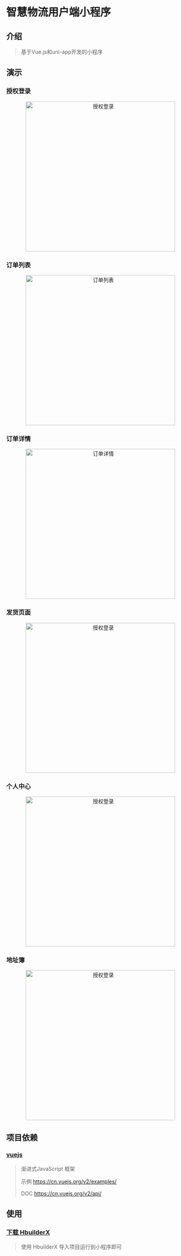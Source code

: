# 智慧物流用户端小程序

## 介绍

> 基于Vue.js和uni-app开发的小程序

## 演示

### 授权登录

<p align="center">
  <img src="https://raw.githubusercontent.com/gengwenhao/logistics-miniapp/dev/screenshots/%E6%8E%88%E6%9D%83%E7%99%BB%E5%BD%95.jpg" alt="授权登录" width="400px">
</p>

### 订单列表

<p align="center">
  <img src="https://raw.githubusercontent.com/gengwenhao/logistics-miniapp/dev/screenshots/%E8%AE%A2%E5%8D%95%E5%88%97%E8%A1%A8.jpg" alt="订单列表" width="400px">
</p>

### 订单详情

<p align="center">
  <img src="https://raw.githubusercontent.com/gengwenhao/logistics-miniapp/dev/screenshots/%E8%AE%A2%E5%8D%95%E8%AF%A6%E6%83%85.jpg" alt="订单详情" width="400px">
</p>

### 发货页面

<p align="center">
  <img src="https://raw.githubusercontent.com/gengwenhao/logistics-miniapp/dev/screenshots/%E5%8F%91%E8%B4%A7%E9%A1%B5%E9%9D%A2.jpg" alt="授权登录" width="400px">
</p>

### 个人中心

<p align="center">
  <img src="https://raw.githubusercontent.com/gengwenhao/logistics-miniapp/dev/screenshots/%E4%B8%AA%E4%BA%BA%E4%B8%AD%E5%BF%83.jpg" alt="授权登录" width="400px">
</p>

### 地址簿

<p align="center">
  <img src="https://raw.githubusercontent.com/gengwenhao/logistics-miniapp/dev/screenshots/%E5%9C%B0%E5%9D%80%E7%B0%BF.jpg" alt="授权登录" width="400px">
</p>

## 项目依赖

### [vuejs](https://cn.vuejs.org/)

> 渐进式JavaScript 框架
>
> 示例 https://cn.vuejs.org/v2/examples/
>
> DOC https://cn.vuejs.org/v2/api/

## 使用

### [下载 HbuilderX](https://www.dcloud.io/hbuilderx.html)

> 使用 HbuilderX 导入项目运行到小程序即可